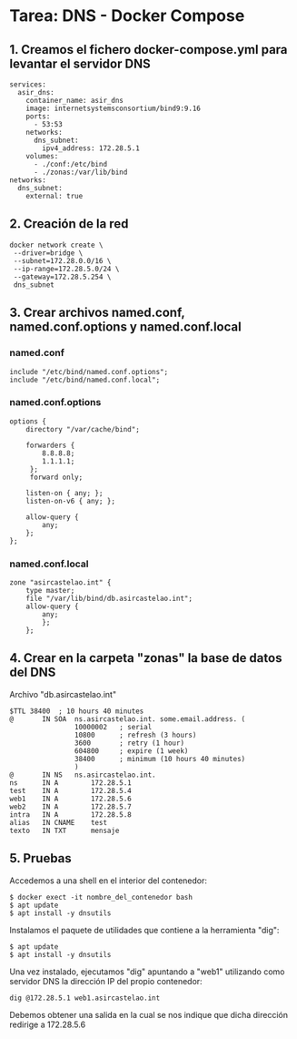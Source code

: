 # Tarea: DNS - Docker Compose
## 1. Creamos el fichero docker-compose.yml para levantar el servidor DNS
```console
services:
  asir_dns:
    container_name: asir_dns
    image: internetsystemsconsortium/bind9:9.16
    ports:
      - 53:53
    networks:
      dns_subnet:
        ipv4_address: 172.28.5.1
    volumes:
      - ./conf:/etc/bind
      - ./zonas:/var/lib/bind
networks:
  dns_subnet:
    external: true
```
## 2. Creación de la red
```console
docker network create \
 --driver=bridge \
 --subnet=172.28.0.0/16 \
 --ip-range=172.28.5.0/24 \
 --gateway=172.28.5.254 \
 dns_subnet
```
## 3. Crear archivos named.conf, named.conf.options y named.conf.local
### named.conf
```console
include "/etc/bind/named.conf.options";
include "/etc/bind/named.conf.local";
```
### named.conf.options
```console
options {
	directory "/var/cache/bind";

	forwarders {
	 	8.8.8.8;
		1.1.1.1;
	 };
	 forward only;

	listen-on { any; };
	listen-on-v6 { any; };

	allow-query {
		any;
	};
};
```
### named.conf.local
```console
zone "asircastelao.int" {
	type master;
	file "/var/lib/bind/db.asircastelao.int";
	allow-query {
		any;
		};
	};
```
## 4. Crear en la carpeta "zonas" la base de datos del DNS
Archivo "db.asircastelao.int"
```console
$TTL 38400	; 10 hours 40 minutes
@		IN SOA	ns.asircastelao.int. some.email.address. (
				10000002   ; serial
				10800      ; refresh (3 hours)
				3600       ; retry (1 hour)
				604800     ; expire (1 week)
				38400      ; minimum (10 hours 40 minutes)
				)
@		IN NS	ns.asircastelao.int.
ns		IN A		172.28.5.1
test	IN A		172.28.5.4
web1    IN A        172.28.5.6
web2	IN A		172.28.5.7
intra	IN A		172.28.5.8
alias	IN CNAME	test
texto	IN TXT		mensaje
```
## 5. Pruebas
Accedemos a una shell en el interior del contenedor:
```console
$ docker exect -it nombre_del_contenedor bash
$ apt update
$ apt install -y dnsutils
```
Instalamos el paquete de utilidades que contiene a la herramienta "dig":
```console
$ apt update
$ apt install -y dnsutils
```
Una vez instalado, ejecutamos "dig" apuntando a "web1" utilizando como servidor DNS la dirección IP del propio contenedor:
```console
dig @172.28.5.1 web1.asircastelao.int
```
Debemos obtener una salida en la cual se nos indique que dicha dirección redirige a 172.28.5.6